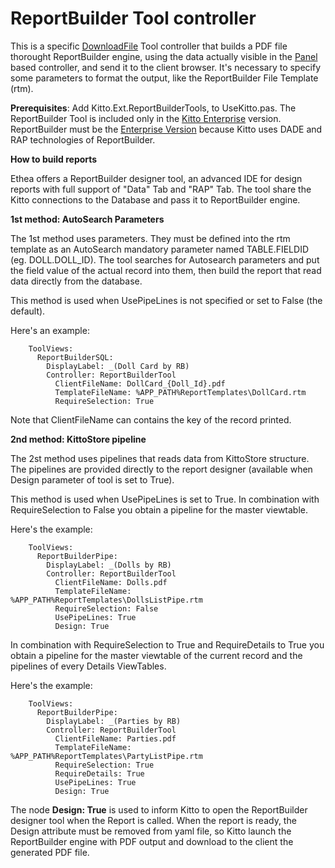 # ReportBuilder Tool controller #

This is a specific [DownloadFile](DownloadFile.md) Tool controller that builds a PDF file thorought ReportBuilder engine, using the data actually visible in the [Panel](Panel.md) based controller, and send it to the client browser.
It's necessary to specify some parameters to format the output, like the ReportBuilder File Template (rtm).

**Prerequisites**:
Add Kitto.Ext.ReportBuilderTools, to UseKitto.pas.
The ReportBuilder Tool is included only in the [Kitto Enterprise](KittoEntComponents.md) version. ReportBuilder must be the [Enterprise Version](https://www.digital-metaphors.com/products/enterprise.html) because Kitto uses DADE and RAP technologies of ReportBuilder.

**How to build reports**

Ethea offers a ReportBuilder designer tool, an advanced IDE for design reports with full support of "Data" Tab and "RAP" Tab. The tool share the Kitto connections to the Database and pass it to ReportBuilder engine.

**1st method: AutoSearch Parameters**

The 1st method uses parameters. They must be defined into the rtm template as an AutoSearch mandatory parameter named TABLE.FIELDID (eg. DOLL.DOLL\_ID). The tool searches for Autosearch parameters and put the field value of the actual record into them, then build the report that read data directly from the database.

This method is used when UsePipeLines is not specified or set to False (the default).

Here's an example:

```
    ToolViews:
      ReportBuilderSQL:
        DisplayLabel: _(Doll Card by RB)
        Controller: ReportBuilderTool
          ClientFileName: DollCard_{Doll_Id}.pdf
          TemplateFileName: %APP_PATH%ReportTemplates\DollCard.rtm
          RequireSelection: True
```

Note that ClientFileName can contains the key of the record printed.

**2nd method: KittoStore pipeline**

The 2st method uses pipelines that reads data from KittoStore structure. The pipelines are provided directly to the report designer (available when Design parameter of tool is set to True).

This method is used when UsePipeLines is set to True. In combination with RequireSelection to False you obtain a pipeline for the master viewtable.

Here's the example:

```
    ToolViews:
      ReportBuilderPipe:
        DisplayLabel: _(Dolls by RB)
        Controller: ReportBuilderTool
          ClientFileName: Dolls.pdf
          TemplateFileName: %APP_PATH%ReportTemplates\DollsListPipe.rtm
          RequireSelection: False
          UsePipeLines: True
          Design: True
```

In combination with RequireSelection to True and RequireDetails to True you obtain a pipeline for the master viewtable of the current record and the pipelines of every Details ViewTables.

Here's the example:

```
    ToolViews:
      ReportBuilderPipe:
        DisplayLabel: _(Parties by RB)
        Controller: ReportBuilderTool
          ClientFileName: Parties.pdf
          TemplateFileName: %APP_PATH%ReportTemplates\PartyListPipe.rtm
          RequireSelection: True
          RequireDetails: True
          UsePipeLines: True
          Design: True
```

The node **Design: True** is used to inform Kitto to open the ReportBuilder designer tool when the Report is called. When the report is ready, the Design attribute must be removed from yaml file, so Kitto launch the ReportBuilder engine with PDF output and download to the client the generated PDF file.